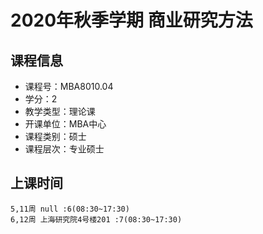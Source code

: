# 2020年秋季学期 商业研究方法 






## 课程信息

- 课程号：MBA8010.04
- 学分：2
- 教学类型：理论课
- 开课单位：MBA中心
- 课程类别：硕士
- 课程层次：专业硕士

## 上课时间

```
5,11周 null :6(08:30~17:30)
6,12周 上海研究院4号楼201 :7(08:30~17:30)
```

